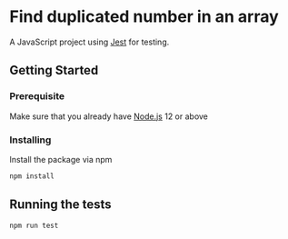 # Find duplicated number in an array

A JavaScript project using [Jest](https://jestjs.io/) for testing.


## Getting Started

### Prerequisite
Make sure that you already have [Node.js](https://nodejs.org/en/) 12 or above

### Installing
Install the package via npm

```bash
npm install
```

## Running the tests

```bash
npm run test
```